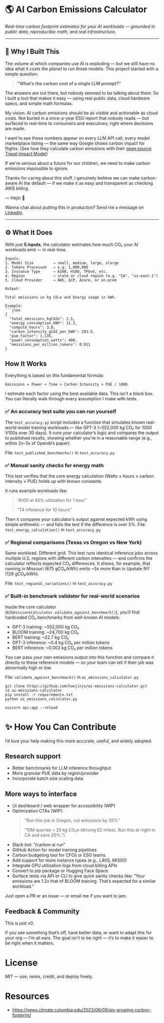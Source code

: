 # 🌎 AI Carbon Emissions Calculator

_Real-time carbon footprint estimates for your AI workloads — grounded in public data, reproducible math, and real infrastructure._

---

## 🧠 Why I Built This

The volume at which companies use AI is exploding — but we still have no idea what it *costs the planet* to run those models. This project started with a simple question:

> **"What’s the carbon cost of a single LLM prompt?"**

The answers are out there, but nobody seemed to be talking about them.
So I built a tool that makes it easy — using real public data, cloud hardware specs, and simple math formulas.

My vision:
AI carbon emissions should be as visible and actionable as cloud costs. Not buried in a once-a-year ESG report that nobody reads — but surfaced in real-time to consumers and executives, right where decisions are made.

I want to see these numbers appear on every LLM API call, every model marketplace listing — the same way Google shows carbon impact for flights. (See how they calculate carbon emissions with their [open source Travel Impact Model](https://travelimpactmodel.org/))

If we're serious about a future for our children, we need to make carbon emissions impossible to ignore.

Thanks for caring about this stuff. I genuinely believe we can make carbon-aware AI the default — if we make it as easy and transparent as checking AWS billing.

— Hejin 🌱

Wanna chat about putting this in production? Send me a message on [LinkedIn](https://www.linkedin.com/in/haejinjo/).

---

## ⚙️ What It Does

With just **5 inputs**, the calculator estimates how much CO₂ your AI workloads emit — in real-time.

```text
Inputs:
1. Model Size         → small, medium, large, xlarge
2. Tokens Processed   → e.g. 1,000,000
3. Instance Type      → A100, H100, TPUv4, etc.
4. Region             → state or cloud region (e.g. "CA", "us-east-1")
5. Cloud Provider     → AWS, GCP, Azure, or on-prem

Output:

Total emissions in kg CO₂e and Energy usage in kWh.

Example:
```json
{
  "total_emissions_kgCO2e": 2.5,
  "energy_consumption_kWh": 11.3,
  "compute_hours": 3.8,
  "carbon_intensity_gCO2_per_kWh": 203.5,
  "pue_factor": 1.135,
  "power_consumption_watts": 400,
  "emissions_per_million_tokens": 0.011
}
```

## How It Works

Everything is based on this fundamental formula:

`Emissions = Power × Time × Carbon Intensity × PUE / 1000`

I estimate each factor using the best available data. 
This isn't a black box. You can literally walk through every assumption I make with tests.

### ✅ An accuracy test suite you can run yourself

The `test_accuracy.py` script includes a function that simulates known real-world model training workloads — like GPT-3 (~552,000 kg CO₂ for 1000 V100s over 30 days).
It runs your calculator’s logic and compares the output to published results, showing whether you're in a reasonable range (e.g., within 2x–3x of OpenAI’s paper).

File: `test_published_benchmarks()` in `test_accuracy.py`

### ✅ Manual sanity checks for energy math

This test verifies that the core energy calculation (Watts × hours × carbon intensity × PUE) holds up with known constants.

It runs example workloads like:

> “A100 at 65% utilization for 1 hour”
>
> “T4 inference for 10 hours”

Then it compares your calculator’s output against expected kWh using simple arithmetic — and fails the test if the difference is over 5%.
File: `test_energy_calculation()` in `test_accuracy.py`

### ✅ Regional comparisons (Texas vs Oregon vs New York)
Same workload. Different grid. This test runs identical inference jobs across multiple U.S. regions with different carbon intensities — and confirms the calculator reflects expected CO₂ differences.
It shows, for example, that running in Missouri (675 gCO₂/kWh) emits ~5x more than in Upstate NY (129 gCO₂/kWh).

File: `test_regional_variations()` in `test_accuracy.py`

### ✅ Built-in benchmark validator for real-world scenarios

Inside the core calculator (`AIEmissionsCalculator.validate_against_benchmark()`), you’ll find hardcoded CO₂ benchmarks from well-known AI models:

- GPT-3 training: ~552,000 kg CO₂
- BLOOM training: ~24,700 kg CO₂
- BERT training: ~22.7 kg CO₂
- GPT-3 inference: ~0.4 kg CO₂ per million tokens
- BERT inference: ~0.002 kg CO₂ per million tokens

You can pass your own emissions output into this function and compare it directly to these reference models — so your team can tell if their job was abnormally high or low.

File: `validate_against_benchmark()` in `ai_emissions_calculator.py`

```
git clone https://github.com/haejinjo/ai-emissions-calculator.git
cd ai-emissions-calculator
pip install -r requirements.txt
python ai_emissions_calculator.py
```

`uvicorn api:app --reload`

# ✨ How You Can Contribute
I’d love your help making this more accurate, useful, and widely adopted.

## Research support
- Better benchmarks for LLM inference throughput
- More granular PUE data by region/provider
- Incorporate batch size scaling data

## More ways to interface
- UI dashboard / web wrapper for accessibility (WIP)
- Optimization CTAs (WIP):
  > "Run this job in Oregon, cut emissions by 35%"
  >
  > “10M queries = 25 kg CO₂e (driving 62 miles). Run this at night in CA and save 20%.”)
- Slack bot: “/carbon ai run”
- GitHub Action for model training pipelines
- Carbon budgeting tool for CFOs or ESG teams.
- Add support for more instance types (e.g., L40S, MI300)
- Integrate GPU utilization logs from cloud billing APIs
- Convert to pip package or Hugging Face Space
- Surface tests via API or CLI to give quick sanity checks like: “Your emissions are 1.2x that of BLOOM training. That’s expected for a similar workload.”

Just open a PR or an issue — or email me if you want to jam.

## Feedback & Community

This is just v0. 

If you see something that’s off, have better data, or want to adapt this for your org — I’m all ears. The goal isn’t to be right — it’s to make it easier to be right when it matters.

# License
MIT — use, remix, credit, and deploy freely.

# Resources
- https://news.climate.columbia.edu/2023/06/09/ais-growing-carbon-footprint/
